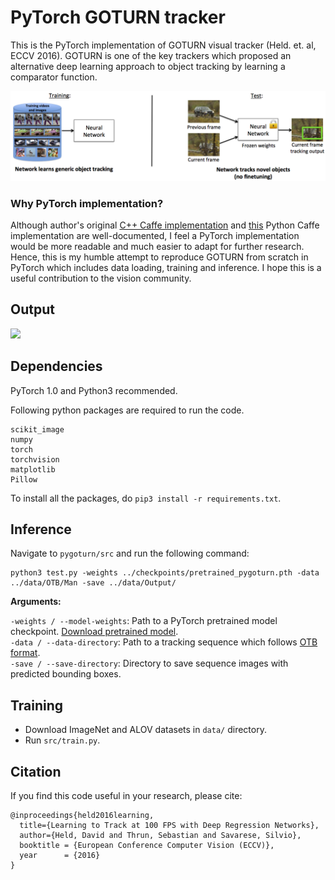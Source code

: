 # PyTorch GOTURN tracker

This is the PyTorch implementation of GOTURN visual tracker (Held. et. al, ECCV 2016). GOTURN is one of the key trackers which proposed an alternative deep learning approach to object tracking by learning a comparator function.

![](images/goturn.png) 

### Why PyTorch implementation? 
Although author's original [C++ Caffe implementation](https://github.com/davheld/GOTURN) and [this](https://github.com/nrupatunga/PY-GOTURN) Python Caffe implementation are well-documented, I feel a PyTorch implementation would be more readable and much easier to adapt for further research. Hence, this is my humble attempt to reproduce GOTURN from scratch in PyTorch which includes data loading, training and inference. I hope this is a useful contribution to the vision community.

## Output

![](images/pygoturn_man.gif)

## Dependencies

PyTorch 1.0 and Python3 recommended. 

Following python packages are required to run the code.
```
scikit_image
numpy
torch
torchvision
matplotlib
Pillow
```
To install all the packages, do `pip3 install -r requirements.txt`.

## Inference 

Navigate to `pygoturn/src` and run the following command:
```
python3 test.py -weights ../checkpoints/pretrained_pygoturn.pth -data ../data/OTB/Man -save ../data/Output/
```

**Arguments:**

`-weights / --model-weights`: Path to a PyTorch pretrained model checkpoint. [Download pretrained model]().   
`-data / --data-directory`: Path to a tracking sequence which follows [OTB format](http://cvlab.hanyang.ac.kr/tracker_benchmark/datasets.html).   
`-save / --save-directory`: Directory to save sequence images with predicted bounding boxes.   


## Training 

- Download ImageNet and ALOV datasets in `data/` directory. 
- Run `src/train.py`. 

## Citation

If you find this code useful in your research, please cite:

```
@inproceedings{held2016learning,
  title={Learning to Track at 100 FPS with Deep Regression Networks},
  author={Held, David and Thrun, Sebastian and Savarese, Silvio},
  booktitle = {European Conference Computer Vision (ECCV)},
  year      = {2016}
}
```
